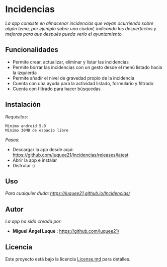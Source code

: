 # Incidencias
_La app consiste en almacenar incidencias que vayan ocurriendo sobre algún tema, por ejemplo sobre una ciudad, indicando los desperfectos y mejoras para que después pueda verlo el ayuntamiento._

## Funcionalidades
* Permite crear, actualizar, eliminar y listar las incidencias
* Permite borrar las incidencias con un gesto desde el menú listado hacia la izquierda
* Permite añadir el nivel de gravedad propio de la incidencia
* Cuenta con una ayuda para la actividad listado, formulario y filtrado
* Cuenta con filtrado para hacer búsquedas 

## Instalación
_Requisitos:_
```
Mínimo android 5.0
Mínimo 30MB de espacio libre
```
_Pasos:_
* Descargar la app desde aqui: https://github.com/luquee21/Incidencias/releases/latest
* Abrir la app e instalar
* Disfrutar :)

## Uso
_Para cualquier duda: https://luquee21.github.io/Incidencias/_


## Autor
_La app ha sido creada por:_

* **Miguel Ángel Luque** : https://github.com/luquee21/

## Licencia
Este proyecto está bajo la licencia [License.md](License.md) para detalles.
